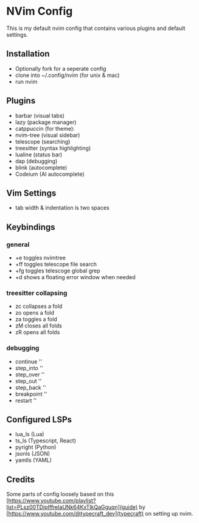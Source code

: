# NVim Config

This is my default nvim config that contains various plugins and default settings. 

## Installation

- Optionally fork for a seperate config
- clone into ~/.config/nvim (for unix & mac)
- run nvim

## Plugins 

- barbar (visual tabs)
- lazy (package manager)
- catppuccin (for theme):
- nvim-tree (visual sidebar)
- telescope (searching)
- treesitter (syntax highlighting)
- lualine (status bar)
- dap (debugging)
- blink (autocomplete)
- Codeium (AI autocomplete)

## Vim Settings
- tab width & indentation is two spaces

## Keybindings

### general
- <Space>+e toggles nvimtree 
- <Space>+ff toggles telescope file search
- <Space>+fg toggles telescoge global grep
- <Space>+d shows a floating error window when needed

### treesitter collapsing
- zc collapses a fold
- zo opens a fold
- za toggles a fold
- zM closes all folds
- zR opens all folds

### debugging
- continue '<F1>'
- step_into '<F2>'
- step_over '<F3>'
- step_out '<F4>'
- step_back '<F5>'
- breakpoint '<F6>'
- restart '<F13>'

## Configured LSPs
- lua_ls (Lua)
- ts_ls (Typescript, React)
- pyright (Python)
- jsonls (JSON)
- yamlls (YAML)

## Credits

Some parts of config loosely based on this [https://www.youtube.com/playlist?list=PLsz00TDipIffreIaUNk64KxTIkQaGguqn](guide) by [https://www.youtube.com/@typecraft_dev](typecraft) on setting up nvim.
